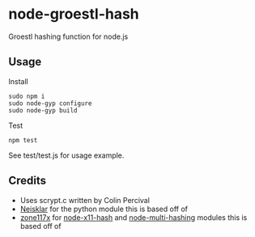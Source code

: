 node-groestl-hash
===============

Groestl hashing function for node.js

Usage
-----

Install

    sudo npm i
    sudo node-gyp configure
    sudo node-gyp build

Test

    npm test

See test/test.js for usage example.

Credits
-------

* Uses scrypt.c written by Colin Percival
* [Neisklar](https://github.com/Neisklar/quarkcoin-hash-python) for the python module this is based off of
* [zone117x](https://github.com/zone117x) for [node-x11-hash](https://github.com/zone117x/node-x11-hash) and [node-multi-hashing](https://github.com/zone117x/node-multi-hashing) modules this is based off of